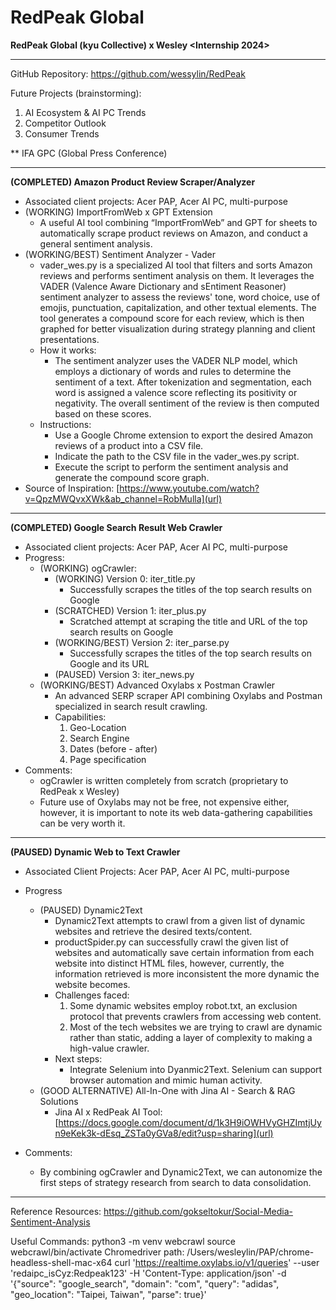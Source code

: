 # RedPeak Global
**RedPeak Global (kyu Collective) x Wesley <Internship 2024>**
_________________________________________________________________________________________________________________________________________________________________________________________

GitHub Repository: https://github.com/wessylin/RedPeak

Future Projects (brainstorming):
1. AI Ecosystem & AI PC Trends
2. Competitor Outlook
3. Consumer Trends

** IFA GPC (Global Press Conference)
_________________________________________________________________________________________________________________________________________________________________________________________

**(COMPLETED) Amazon Product Review Scraper/Analyzer**
- Associated client projects: Acer PAP, Acer AI PC, multi-purpose
- (WORKING) ImportFromWeb x GPT Extension 
  - A useful AI tool combining “ImportFromWeb” and GPT for sheets to automatically scrape product reviews on Amazon, and conduct a general sentiment analysis.
- (WORKING/BEST) Sentiment Analyzer - Vader
  - vader_wes.py is a specialized AI tool that filters and sorts Amazon reviews and performs sentiment analysis on them. It leverages the VADER (Valence Aware Dictionary and sEntiment Reasoner) sentiment analyzer to assess the reviews' tone, word choice, use of emojis, punctuation, capitalization, and other textual elements. The tool generates a compound score for each review, which is then graphed for better visualization during strategy planning and client presentations.
  - How it works:
    - The sentiment analyzer uses the VADER NLP model, which employs a dictionary of words and rules to determine the sentiment of a text. After tokenization and segmentation, each word is assigned a valence score reflecting its positivity or negativity. The overall sentiment of the review is then computed based on these scores.
  - Instructions:
    - Use a Google Chrome extension to export the desired Amazon reviews of a product into a CSV file.
    - Indicate the path to the CSV file in the vader_wes.py script.
    - Execute the script to perform the sentiment analysis and generate the compound score graph.
- Source of Inspiration: [https://www.youtube.com/watch?v=QpzMWQvxXWk&ab_channel=RobMulla](url)
__________________________________________________________________________________________________________________________________________________________________________________

**(COMPLETED) Google Search Result Web Crawler**
- Associated client projects: Acer PAP, Acer AI PC, multi-purpose
- Progress:
  - (WORKING) ogCrawler:
    - (WORKING) Version 0: iter_title.py
      - Successfully scrapes the titles of the top search results on Google
    - (SCRATCHED) Version 1: iter_plus.py 
      - Scratched attempt at scraping the title and URL of the top search results on Google
    - (WORKING/BEST) Version 2: iter_parse.py
      - Successfully scrapes the titles of the top search results on Google and its URL
    - (PAUSED) Version 3: iter_news.py
  - (WORKING/BEST) Advanced Oxylabs x Postman Crawler
    - An advanced SERP scraper API combining Oxylabs and Postman specialized in search result crawling.
    - Capabilities:
      1. Geo-Location
      2. Search Engine
      3. Dates (before - after)
      4. Page specification 
- Comments: 
  - ogCrawler is written completely from scratch (proprietary to RedPeak x Wesley)
  - Future use of Oxylabs may not be free, not expensive either, however, it is important to note its web data-gathering capabilities can be very worth it.


_________________________________________________________________________________________________________________________________________________________________________________________

**(PAUSED) Dynamic Web to Text Crawler**
  - Associated Client Projects: Acer PAP, Acer AI PC, multi-purpose
  - Progress
    - (PAUSED) Dynamic2Text 
      - Dynamic2Text attempts to crawl from a given list of dynamic websites and retrieve the desired texts/content.  
      - productSpider.py can successfully crawl the given list of websites and automatically save certain information from each website into distinct HTML files, however, currently, the information retrieved is more inconsistent the more dynamic the website becomes.
      - Challenges faced:
        1. Some dynamic websites employ robot.txt, an exclusion protocol that prevents crawlers from accessing web content.
        2. Most of the tech websites we are trying to crawl are dynamic rather than static, adding a layer of complexity to making a high-value crawler. 
      - Next steps:
        - Integrate Selenium into Dyanmic2Text. Selenium can support browser automation and mimic human activity. 
    - (GOOD ALTERNATIVE) All-In-One with Jina AI - Search & RAG Solutions
      - Jina AI x RedPeak AI Tool: [https://docs.google.com/document/d/1k3H9iOWHVyGHZImtjUyn9eKek3k-dEsq_ZSTa0yGVa8/edit?usp=sharing](url)

- Comments:
  - By combining ogCrawler and Dynamic2Text, we can autonomize the first steps of strategy research from search to data consolidation. 
_________________________________________________________________________________________________________________________________________________________________________________________

Reference Resources: 
[https://github.com/gokseltokur/Social-Media-Sentiment-Analysis
](URL)

Useful Commands:
python3 -m venv webcrawl
source webcrawl/bin/activate 
Chromedriver path: /Users/wesleylin/PAP/chrome-headless-shell-mac-x64
curl 'https://realtime.oxylabs.io/v1/queries' --user 'redaipc_isCyz:Redpeak123' -H 'Content-Type: application/json' -d '{"source": "google_search", "domain": "com", "query": "adidas", "geo_location": "Taipei, Taiwan", "parse": true}'

